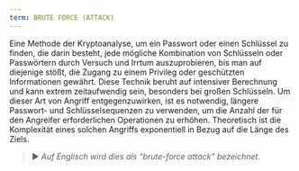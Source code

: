 ```yaml
---
term: BRUTE FORCE (ATTACK)
---
```


Eine Methode der Kryptoanalyse, um ein Passwort oder einen Schlüssel zu finden, die darin besteht, jede mögliche Kombination von Schlüsseln oder Passwörtern durch Versuch und Irrtum auszuprobieren, bis man auf diejenige stößt, die Zugang zu einem Privileg oder geschützten Informationen gewährt. Diese Technik beruht auf intensiver Berechnung und kann extrem zeitaufwendig sein, besonders bei großen Schlüsseln. Um dieser Art von Angriff entgegenzuwirken, ist es notwendig, längere Passwort- und Schlüsselsequenzen zu verwenden, um die Anzahl der für den Angreifer erforderlichen Operationen zu erhöhen. Theoretisch ist die Komplexität eines solchen Angriffs exponentiell in Bezug auf die Länge des Ziels.

> ► *Auf Englisch wird dies als "brute-force attack" bezeichnet.*